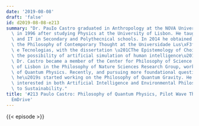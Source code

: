 ```yaml
---
date: '2019-08-08'
draft: 'false'
id: d2019-08-08-e213
summary: "Dr. PauIo Castro graduated in Anthropology at the NOVA University of Lisbon\
  \ in 1996 after studying Physics at the University of Lisbon. He taught Mathematics\
  \ and IT in Secondary and Polythecnical schools. In 2014 he obtained his PhD in\
  \ the Philosophy of Contemporary Thought at the Universidade Lus\xF3fona de Humanidades\
  \ e Tecnologias, with the dissertation \u201CThe Epistemology of Choice \u2013 On\
  \ the possibility of artificial simulation of human intelligence\u201D. In 2015\
  \ Dr. Castro became a member of the Center for Philosophy of Science of the University\
  \ of Lisbon in the Philosophy of Nature Sciences Research Group, working on Philosophy\
  \ of Quantum Physics. Recently, and pursuing more foundational questions in Physics,\
  \ he\u2019s started working on the Philosophy of Quantum Gravity. He is also very\
  \ interested in both Artificial Intelligence and Environmental Philosophy, related\
  \ to Sustainability."
title: '#213 Paulo Castro: Philosophy of Quantum Physics, Pilot Wave Theory, And the
  EmDrive'
---
```

{{< episode >}}
